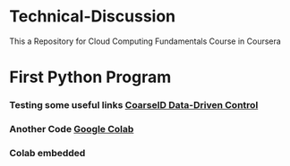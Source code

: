 # Technical-Discussion
This a Repository for Cloud Computing Fundamentals Course in Coursera
# First Python Program
### Testing some  useful links [CoarseID Data-Driven Control](https://www.argmin.net/2018/05/11/coarse-id-control/)
### Another Code [Google Colab](https://colab.research.google.com/drive/1HfeOKAswH_xG3L7qxD8RoF4z39nw5TY8)
### Colab embedded 
